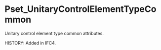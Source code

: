# Pset_UnitaryControlElementTypeCommon

Unitary control element type common attributes.
<!-- end of short definition -->
 HISTORY: Added in IFC4.
